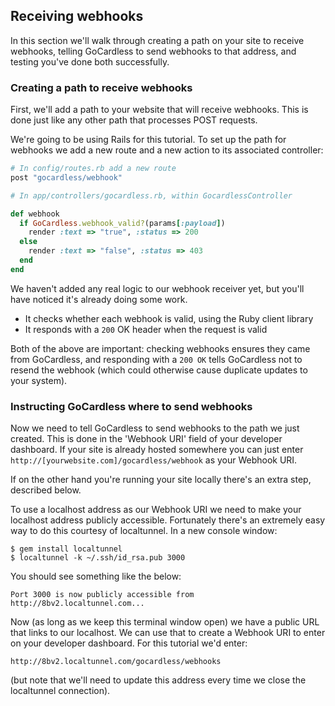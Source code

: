 ## Receiving webhooks

In this section we'll walk through creating a path on your site to receive webhooks, telling GoCardless to send webhooks to that address, and testing you've done both successfully.

### Creating a path to receive webhooks

First, we'll add a path to your website that will receive webhooks. This is done just like any other path that processes POST requests.

We're going to be using Rails for this tutorial. To set up the path for webhooks we add a new route and a new action to its associated controller:

```ruby
# In config/routes.rb add a new route
post "gocardless/webhook"

# In app/controllers/gocardless.rb, within GocardlessController

def webhook
  if GoCardless.webhook_valid?(params[:payload])
    render :text => "true", :status => 200
  else
    render :text => "false", :status => 403
  end
end
```

We haven't added any real logic to our webhook receiver yet, but you'll have noticed it's already doing some work.

* It checks whether each webhook is valid, using the Ruby client library
* It responds with a `200` OK header when the request is valid

Both of the above are important: checking webhooks ensures they came from GoCardless, and responding with a `200 OK` tells GoCardless not to resend the webhook (which could otherwise cause duplicate updates to your system).

### Instructing GoCardless where to send webhooks

Now we need to tell GoCardless to send webhooks to the path we just created. This is done in the 'Webhook URI' field of your developer dashboard. If your site is already hosted somewhere you can just enter `http://[yourwebsite.com]/gocardless/webhook` as your Webhook URI.

If on the other hand you're running your site locally there's an extra step, described below.

To use a localhost address as our Webhook URI we need to make your localhost address publicly accessible. Fortunately there's an extremely easy way to do this courtesy of localtunnel. In a new console window:

    $ gem install localtunnel
    $ localtunnel -k ~/.ssh/id_rsa.pub 3000

You should see something like the below:

    Port 3000 is now publicly accessible from
    http://8bv2.localtunnel.com...

Now (as long as we keep this terminal window open) we have a public URL that links to our localhost. We can use that to create a Webhook URI to enter on your developer dashboard. For this tutorial we'd enter:

    http://8bv2.localtunnel.com/gocardless/webhooks

(but note that we'll need to update this address every time we close the localtunnel connection).